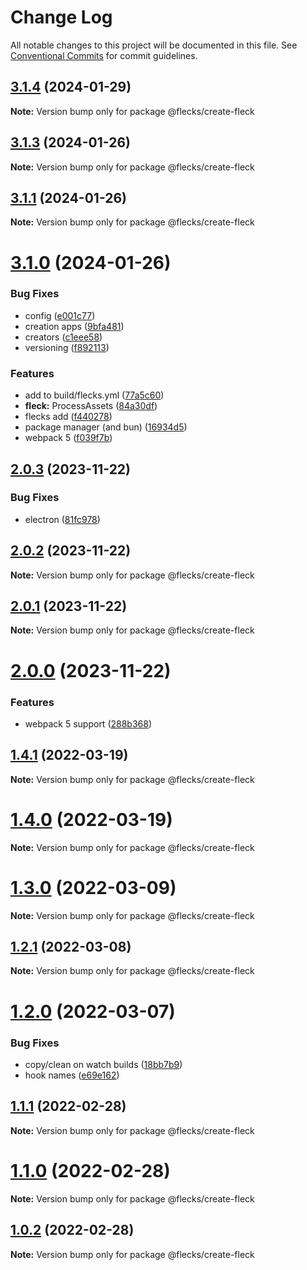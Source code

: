 # Change Log

All notable changes to this project will be documented in this file.
See [Conventional Commits](https://conventionalcommits.org) for commit guidelines.

## [3.1.4](https://github.com/cha0s/flecks/compare/v3.1.3...v3.1.4) (2024-01-29)

**Note:** Version bump only for package @flecks/create-fleck





## [3.1.3](https://github.com/cha0s/flecks/compare/v3.1.1...v3.1.3) (2024-01-26)

**Note:** Version bump only for package @flecks/create-fleck





## [3.1.1](https://github.com/cha0s/flecks/compare/v3.1.0...v3.1.1) (2024-01-26)

**Note:** Version bump only for package @flecks/create-fleck





# [3.1.0](https://github.com/cha0s/flecks/compare/v1.4.1...v3.1.0) (2024-01-26)


### Bug Fixes

* config ([e001c77](https://github.com/cha0s/flecks/commit/e001c771ee69a9c18bef54df0411fe90651b3aba))
* creation apps ([9bfa481](https://github.com/cha0s/flecks/commit/9bfa481731f32a2a4404d9d6d87ada8f39b35c77))
* creators ([c1eee58](https://github.com/cha0s/flecks/commit/c1eee58a41553941613bed6879ad70cf46260cb2))
* versioning ([f892113](https://github.com/cha0s/flecks/commit/f892113ca22e6c9fe9264462444f287c8687b6c1))


### Features

* add to build/flecks.yml ([77a5c60](https://github.com/cha0s/flecks/commit/77a5c60a44c4de55a2812ab11e2e2e72e25ac6c5))
* **fleck:** ProcessAssets ([84a30df](https://github.com/cha0s/flecks/commit/84a30df67ab0c8b5c34bb61657f6103775839e82))
* flecks add ([f440278](https://github.com/cha0s/flecks/commit/f44027854d4b40377e27396abd90e44f2bf71691))
* package manager (and bun) ([16934d5](https://github.com/cha0s/flecks/commit/16934d55c93aef1fcb36ed47a2addc802ccf492d))
* webpack 5 ([f039f7b](https://github.com/cha0s/flecks/commit/f039f7b8f69b3c8b9564714890b2fe2d4cd8a22d))





## [2.0.3](https://github.com/cha0s/flecks/compare/v2.0.2...v2.0.3) (2023-11-22)


### Bug Fixes

* electron ([81fc978](https://github.com/cha0s/flecks/commit/81fc978da2b8d32e303d165fe7c2f6071ac8e741))





## [2.0.2](https://github.com/cha0s/flecks/compare/v2.0.1...v2.0.2) (2023-11-22)

**Note:** Version bump only for package @flecks/create-fleck





## [2.0.1](https://github.com/cha0s/flecks/compare/v2.0.0...v2.0.1) (2023-11-22)

**Note:** Version bump only for package @flecks/create-fleck





# [2.0.0](https://github.com/cha0s/flecks/compare/v1.4.1...v2.0.0) (2023-11-22)


### Features

* webpack 5 support ([288b368](https://github.com/cha0s/flecks/commit/288b368b9ff96be5ccb58bd811838a4a4bb6c48c))





## [1.4.1](https://github.com/cha0s/flecks/compare/v1.4.0...v1.4.1) (2022-03-19)

**Note:** Version bump only for package @flecks/create-fleck





# [1.4.0](https://github.com/cha0s/flecks/compare/v1.3.0...v1.4.0) (2022-03-19)

**Note:** Version bump only for package @flecks/create-fleck





# [1.3.0](https://github.com/cha0s/flecks/compare/v1.2.1...v1.3.0) (2022-03-09)

**Note:** Version bump only for package @flecks/create-fleck





## [1.2.1](https://github.com/cha0s/flecks/compare/v1.2.0...v1.2.1) (2022-03-08)

**Note:** Version bump only for package @flecks/create-fleck





# [1.2.0](https://github.com/cha0s/flecks/compare/v1.1.1...v1.2.0) (2022-03-07)


### Bug Fixes

* copy/clean on watch builds ([18bb7b9](https://github.com/cha0s/flecks/commit/18bb7b961ba3bdae60a33fdb7eb94bb7107db687))
* hook names ([e69e162](https://github.com/cha0s/flecks/commit/e69e162ec690f4cf97367337f1c7348ed9023793))





## [1.1.1](https://github.com/cha0s/flecks/compare/v1.1.0...v1.1.1) (2022-02-28)

**Note:** Version bump only for package @flecks/create-fleck





# [1.1.0](https://github.com/cha0s/flecks/compare/v1.0.2...v1.1.0) (2022-02-28)

**Note:** Version bump only for package @flecks/create-fleck





## [1.0.2](https://github.com/cha0s/flecks/compare/v1.0.1...v1.0.2) (2022-02-28)

**Note:** Version bump only for package @flecks/create-fleck
